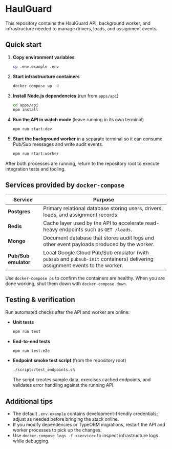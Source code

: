 # HaulGuard

This repository contains the HaulGuard API, background worker, and infrastructure needed to manage drivers, loads, and assignment events.

## Quick start

1. **Copy environment variables**
   ```bash
   cp .env.example .env
   ```
2. **Start infrastructure containers**
   ```bash
   docker-compose up -d
   ```
3. **Install Node.js dependencies** (run from `apps/api`)
   ```bash
   cd apps/api
   npm install
   ```
4. **Run the API in watch mode** (leave running in its own terminal)
   ```bash
   npm run start:dev
   ```
5. **Start the background worker** in a separate terminal so it can consume Pub/Sub messages and write audit events.
   ```bash
   npm run start:worker
   ```

After both processes are running, return to the repository root to execute integration tests and tooling.

## Services provided by `docker-compose`

| Service  | Purpose |
| --- | --- |
| **Postgres** | Primary relational database storing users, drivers, loads, and assignment records. |
| **Redis** | Cache layer used by the API to accelerate read-heavy endpoints such as `GET /loads`. |
| **Mongo** | Document database that stores audit logs and other event payloads produced by the worker. |
| **Pub/Sub emulator** | Local Google Cloud Pub/Sub emulator (with `pubsub` and `pubsub-init` containers) delivering assignment events to the worker. |

Use `docker-compose ps` to confirm the containers are healthy. When you are done working, shut them down with `docker-compose down`.

## Testing & verification

Run automated checks after the API and worker are online:

* **Unit tests**
  ```bash
  npm run test
  ```
* **End-to-end tests**
  ```bash
  npm run test:e2e
  ```
* **Endpoint smoke test script** (from the repository root)
  ```bash
  ./scripts/test_endpoints.sh
  ```
  The script creates sample data, exercises cached endpoints, and validates error handling against the running API.

## Additional tips

* The default `.env.example` contains development-friendly credentials; adjust as needed before bringing the stack online.
* If you modify dependencies or TypeORM migrations, restart the API and worker processes to pick up the changes.
* Use `docker-compose logs -f <service>` to inspect infrastructure logs while debugging.
